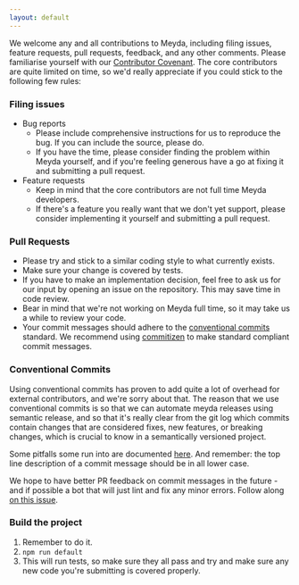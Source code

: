 ```yaml
---
layout: default
---
```

We welcome any and all contributions to Meyda, including filing issues, feature requests, pull requests, feedback, and any other comments. Please familiarise yourself with our [Contributor Covenant](https://github.com/hughrawlinson/meyda/wiki/Contributor-Covenant). The core contributors are quite limited on time, so we'd really appreciate if you could stick to the following few rules:

### Filing issues
* Bug reports
  * Please include comprehensive instructions for us to reproduce the bug. If you can include the source, please do.
  * If you have the time, please consider finding the problem within Meyda yourself, and if you're feeling generous have a go at fixing it and submitting a pull request.
* Feature requests
  * Keep in mind that the core contributors are not full time Meyda developers.
  * If there's a feature you really want that we don't yet support, please consider implementing it yourself and submitting a pull request.
  
### Pull Requests
  * Please try and stick to a similar coding style to what currently exists.
  * Make sure your change is covered by tests.
  * If you have to make an implementation decision, feel free to ask us for our input by opening an issue on the repository. This may save time in code review.
  * Bear in mind that we're not working on Meyda full time, so it may take us a while to review your code.
  * Your commit messages should adhere to the [conventional commits] standard. We recommend using [commitizen] to make standard compliant commit messages.

### Conventional Commits

Using conventional commits has proven to add quite a lot of overhead for external contributors, and we're sorry about that.
The reason that we use conventional commits is so that we can automate meyda releases using semantic release, and so that it's
really clear from the git log which commits contain changes that are considered fixes, new features, or breaking changes, which
is crucial to know in a semantically versioned project.

Some pitfalls some run into are documented [here](https://www.hughrawlinson.me/posts/2020/05/17/avoiding-pitfalls-when-installing-semantic-release-for-npm-library-packages). And remember: the top line description of a commit message should be in all lower case.

We hope to have better PR feedback on commit messages in the future - and if possible a bot that will just lint and fix any
minor errors. Follow along [on this issue](https://github.com/meyda/meyda/issues/347).

### Build the project
1. Remember to do it.
2. `npm run default`
3. This will run tests, so make sure they all pass and try and make sure any new code you're submitting is covered properly.

[conventional commits]: https://www.conventionalcommits.org/en/v1.0.0/#summary
[commitizen]: https://github.com/commitizen/cz-cli
